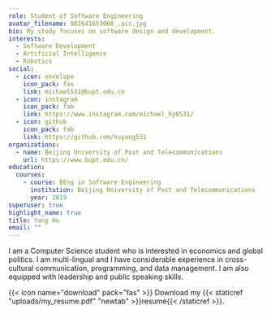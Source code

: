 ```yaml
---
role: Student of Software Engineering
avatar_filename: 981641653068_.pic.jpg
bio: My study focuses on software design and development.
interests:
  - Software Development
  - Artificial Intelligence
  - Robotics
social:
  - icon: envelope
    icon_pack: fas
    link: michael531@bupt.edu.cn
  - icon: instagram
    icon_pack: fab
    link: https://www.instagram.com/michael_hy0531/
  - icon: github
    icon_pack: fab
    link: https://github.com/huyang531
organizations:
  - name: Beijing University of Post and Telecommunications
    url: https://www.bupt.edu.cn/
education:
  courses:
    - course: BEng in Software Engineering
      institution: Beijing University of Post and Telecommunications
      year: 2019
superuser: true
highlight_name: true
title: Yang Hu
email: ""
---
```

I am a Computer Science student who is interested in economics and global politics. I am multi-lingual and I have considerable experience in cross-cultural communication, programming, and data management. I am also equipped with leadership and public speaking skills.

{{< icon name="download" pack="fas" >}} Download my {{< staticref "uploads/my_resume.pdf" "newtab" >}}resumé{{< /staticref >}}.